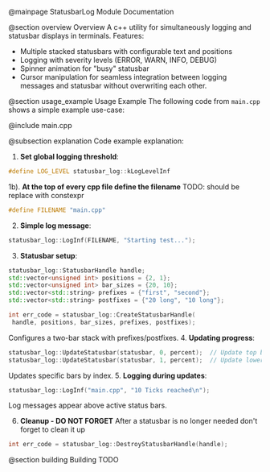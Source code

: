 @mainpage StatusbarLog Module Documentation

@section overview Overview
A c++ utility for simultaneously logging and statusbar displays in terminals.
Features:
- Multiple stacked statusbars with configurable text and positions
- Logging with severity levels (ERROR, WARN, INFO, DEBUG)
- Spinner animation for "busy" statusbar
- Cursor manipulation for seamless integration between logging messages and statusbar without overwriting each other.

@section usage_example Usage Example
The following code from `main.cpp` shows a simple example use-case:

@include main.cpp

@subsection explanation Code example explanation:
1. **Set global logging threshold**:
```cpp
#define LOG_LEVEL statusbar_log::kLogLevelInf
```
1b). **At the top of every cpp file define the filename** TODO: should be replace with constexpr
```cpp
#define FILENAME "main.cpp"
```
2. **Simple log message**:
```cpp
statusbar_log::LogInf(FILENAME, "Starting test...");
```
3. **Statusbar setup**:
  ```cpp
statusbar_log::StatusbarHandle handle;
std::vector<unsigned int> positions = {2, 1};
std::vector<unsigned int> bar_sizes = {20, 10};
std::vector<std::string> prefixes = {"first", "second"};
std::vector<std::string> postfixes = {"20 long", "10 long"};

int err_code = statusbar_log::CreateStatusbarHandle(
   handle, positions, bar_sizes, prefixes, postfixes);
```
   Configures a two-bar stack with prefixes/postfixes.
4. **Updating progress**:
```cpp
statusbar_log::UpdateStatusbar(statusbar, 0, percent);  // Update top bar
statusbar_log::UpdateStatusbar(statusbar, 1, percent);  // Update lower bar
```
   Updates specific bars by index.
5. **Logging during updates**:
```cpp
statusbar_log::LogInf("main.cpp", "10 Ticks reached\n");
```
   Log messages appear above active status bars.

6. **Cleanup - DO NOT FORGET**
   After a statusbar is no longer needed don't forget to clean it up
```cpp
int err_code = statusbar_log::DestroyStatusbarHandle(handle);
```

@section building Building
TODO
